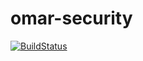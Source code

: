 # omar-security

[![BuildStatus](https://jenkins.radiantbluecloud.com/view/OMAR-DEV-Builds/job/omar-security-dev/badge/icon)]()
